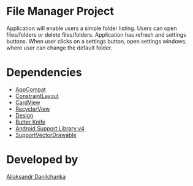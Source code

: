 File Manager Project
====
Application will enable users a simple folder listing. Users can open files/folders or delete files/folders. Application has refresh and settings buttons. When user clicks on a settings button, open settings windows, where user can change the default folder.

Dependencies
============


* [AppCompat](https://developer.android.com/reference/android/support/v7/appcompat/package-summary.html)
* [ConstraintLayout](http://tools.android.com/recent/constraintlayout102isnowavailable)
* [CardView](https://developer.android.com/reference/android/support/v7/cardview/package-summary.html)
* [RecyclerView](https://developer.android.com/reference/android/support/v7/recyclerview/package-summary.html)
* [Design](https://developer.android.com/reference/android/support/design/package-summary.html)
* [Butter Knife](http://jakewharton.github.io/butterknife/)
* [Android Support Library v4](http://developer.android.com/tools/extras/support-library.html)
* [SupportVectorDrawable](https://developer.android.com/guide/topics/graphics/vector-drawable-resources.html)


Developed by
============

[Aliaksandr Danilchanka](aliaksandr.danilchanka@gmail.com)
